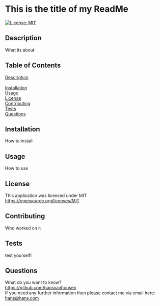 # This is the title of my ReadMe
  [![License: MIT](https://img.shields.io/badge/License-MIT-yellow.svg)](https://opensource.org/licenses/MIT)

  ## Description
  What its about

  ## Table of Contents
  [Description](#description)  <br>  
  [Installation](#installation)   
  [Usage](#usage)   
  [License](#license)   
  [Contributing](#contributing)   
  [Tests](#tests)   
  [Questions](#questions)   

  ## Installation
  How to install

  ## Usage
  How to use

  ## License 
  This application was licensed under MIT <br> 
  https://opensource.org/licenses/MIT

  ## Contributing
  Who worked on it

  ## Tests
  test yourself!

  ## Questions
  What do you want to know? <br> 
  https://github.com/hansvanhousen <br> 
  If you need any further information then please contact me via email here: hans@hans.com


